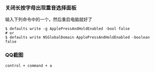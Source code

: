 ### 关闭长按字母出现重音选择面板

输入下列命令中的一个，然后重启电脑就好了
```
$ defaults write -g ApplePressAndHoldEnabled -bool false
# or
$ defaults write NSGlobalDomain ApplePressAndHoldEnabled -boolean false
```


### QQ截图

```
control + command + a
```
